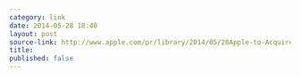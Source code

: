 ```yaml
---
category: link
date: 2014-05-28 18:40
layout: post
source-link: http://www.apple.com/pr/library/2014/05/28Apple-to-Acquire-Beats-Music-Beats-Electronics.html
title: 
published: false
---
```

